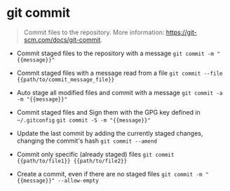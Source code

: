 # git commit
> Commit files to the repository.
> More information: <https://git-scm.com/docs/git-commit>.

- Commit staged files to the repository with a message
`git commit -m "{{message}}"`

- Commit staged files with a message read from a file
`git commit --file {{path/to/commit_message_file}}`

- Auto stage all modified files and commit with a message
`git commit -a -m "{{message}}"`

- Commit staged files and Sign them with the GPG key defined in `~/.gitconfig`
`git commit -S -m "{{message}}"`

- Update the last commit by adding the currently staged changes, changing the commit's hash
`git commit --amend`

- Commit only specific (already staged) files
`git commit {{path/to/file1}} {{path/to/file2}}`

- Create a commit, even if there are no staged files
`git commit -m "{{message}}" --allow-empty`
